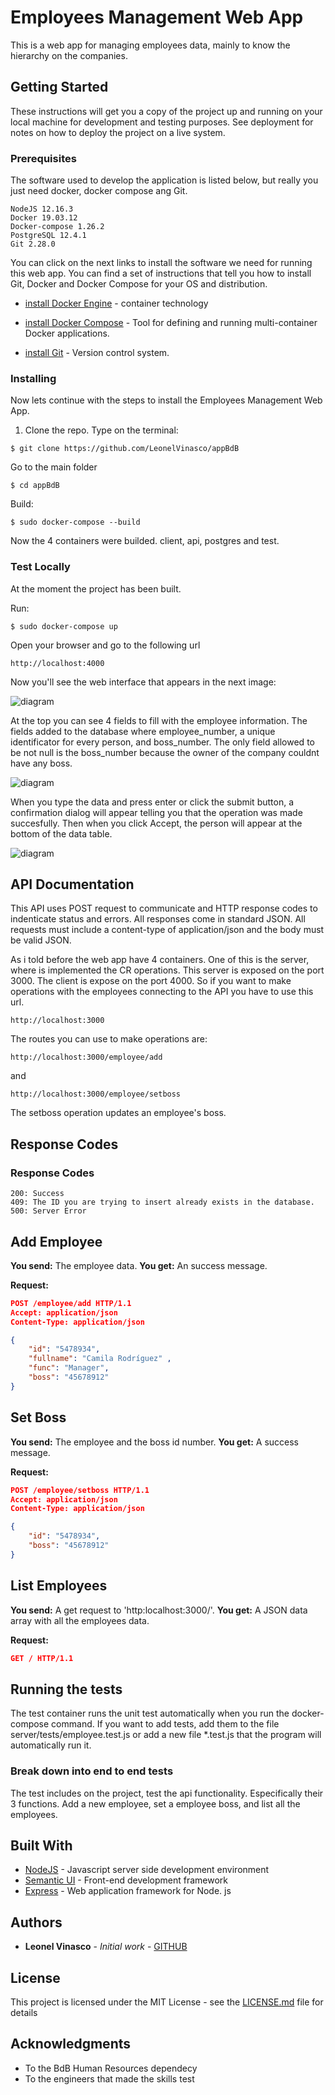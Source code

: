 # Employees Management Web App

This is a web app for managing employees data, mainly to know the hierarchy on the companies.

## Getting Started

These instructions will get you a copy of the project up and running on your local machine for development and testing purposes. See deployment for notes on how to deploy the project on a live system.

### Prerequisites

The software used to develop the application is listed below, but really you just need docker, docker compose ang Git.

```
NodeJS 12.16.3
Docker 19.03.12
Docker-compose 1.26.2
PostgreSQL 12.4.1
Git 2.28.0
```

You can click on the next links to install the software we need for running this web app. You can find a set of instructions that tell you how to install Git, Docker and Docker Compose for your OS and distribution.

* [install Docker Engine](https://docs.docker.com/engine/install/) - container technology

* [install Docker Compose](https://docs.docker.com/compose/install/) - Tool for defining and running multi-container Docker applications.

* [install Git](https://git-scm.com/book/en/v2/Getting-Started-Installing-Git) - Version control system.

### Installing

Now lets continue with the steps to install the Employees Management Web App. 


1) Clone the repo. Type on the terminal:

```
$ git clone https://github.com/LeonelVinasco/appBdB
```

Go to the main folder

```
$ cd appBdB
```

Build:

```
$ sudo docker-compose --build

```
Now the 4 containers were builded. client, api, postgres and test.


### Test Locally

At the moment the project has been built. 

Run:
```
$ sudo docker-compose up
```

Open your browser and go to the following url

```
http://localhost:4000
```

Now you'll see the web interface that appears in the next image:

![diagram](readmeImage1.jpg)

At the top you can see 4 fields to fill with the employee information. The fields added to the database where employee_number, a unique identificator for every person, and boss_number. The only field allowed to be not null is the boss_number because the owner of the company couldnt have any boss.

![diagram](readmeImage2.jpg)

When you type the data and press enter or click the submit button, a confirmation dialog will appear telling you that the operation was made succesfully.
Then when you click Accept, the person will appear at the bottom of the data table.

![diagram](readmeImage3.jpg)

## API Documentation

This API uses POST request to communicate and HTTP response codes to indenticate status and errors. All responses come in standard JSON. All requests must include a content-type of application/json and the body must be valid JSON.

As i told before the web app have 4 containers. One of this is the server, where is implemented the CR operations. This server is exposed on the port 3000. The client is expose on the port 4000. So if you want to make operations with the employees connecting to the API you have to use this url.

```
http://localhost:3000
```

The routes you can use to make operations are:

```
http://localhost:3000/employee/add
```

and

```
http://localhost:3000/employee/setboss
```

The setboss operation updates an employee's boss.

## Response Codes 
### Response Codes
```
200: Success
409: The ID you are trying to insert already exists in the database.
500: Server Error
```
## Add Employee
**You send:**  The employee data.
**You get:** An success message.

**Request:**
```json
POST /employee/add HTTP/1.1
Accept: application/json
Content-Type: application/json

{
    "id": "5478934",
    "fullname": "Camila Rodríguez" ,
    "func": "Manager",
    "boss": "45678912"
}
```

## Set Boss
**You send:**  The employee and the boss id number.
**You get:** A success message.

**Request:**
```json
POST /employee/setboss HTTP/1.1
Accept: application/json
Content-Type: application/json

{
    "id": "5478934",
    "boss": "45678912"
}
```

## List Employees
**You send:**  A get request to 'http:localhost:3000/'.
**You get:** A JSON data array with all the employees data.

**Request:**
```json
GET / HTTP/1.1
```

## Running the tests

The test container runs the unit test automatically when you run the docker-compose command. If you want to add tests, add them to the file server/tests/employee.test.js or add a new file *.test.js that the program will automatically run it.


### Break down into end to end tests

The test includes on the project, test the api functionality. Especifically their 3 functions. Add a new employee, set a employee boss, and list all the employees.


## Built With

* [NodeJS](https://nodejs.org/es/docs/) - Javascript server side development environment 
* [Semantic UI](https://semantic-ui.com/) - Front-end development framework
* [Express](https://expressjs.com/) - Web application framework for Node. js


## Authors

* **Leonel Vinasco** - *Initial work* - [GITHUB](https://github.com/leonelvinasco)

## License

This project is licensed under the MIT License - see the [LICENSE.md](LICENSE.md) file for details

## Acknowledgments

* To the BdB Human Resources dependecy
* To the engineers that made the skills test
